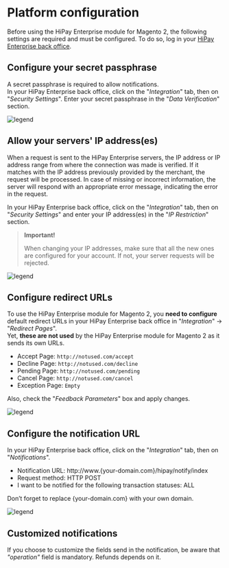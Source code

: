 # Platform configuration

Before using the HiPay Enterprise module for Magento 2, the following settings are required and must be configured.
To do so, log in your [HiPay Enterprise back office](https://merchant.hipay-tpp.com).

## Configure your secret passphrase

A secret passphrase is required to allow notifications.  
In your HiPay Enterprise back office, click on the "_Integration_" tab, then on "_Security Settings_". Enter your secret passphrase in the "_Data Verification_" section.

![legend](images/secret_passphrase.png)

## Allow your servers' IP address(es)

When a request is sent to the HiPay Enterprise servers, the IP address or IP address range from where the connection was made is verified. If it matches with the IP address previously provided by the merchant, the request will be processed. In case of missing or incorrect information, the server will respond with an appropriate error message, indicating the error in the request.

In your HiPay Enterprise back office, click on the "_Integration_" tab, then on "_Security Settings_" and enter your IP address(es) in the "_IP Restriction_" section.

> **Important!**
>
> When changing your IP addresses, make sure that all the new ones are configured for your account. If not, your server requests will be rejected.

![legend](images/ip-restriction.png)

## Configure redirect URLs

To use the HiPay Enterprise module for Magento 2, you **need to configure** default redirect URLs in your HiPay Enterprise back office in "_Integration_" -> "_Redirect Pages_".   
Yet, **these are not used** by the HiPay Enterprise module for Magento 2 as it sends its own URLs.

- Accept Page:    `http://notused.com/accept`
- Decline Page:   `http://notused.com/decline`
- Pending Page:   `http://notused.com/pending`
- Cancel Page:    `http://notused.com/cancel`
- Exception Page: `Empty`

Also, check the "_Feedback Parameters_" box and apply changes.

![legend](images/redirect_pages.png)

## Configure the notification URL

In your HiPay Enterprise back office, click on the "_Integration_" tab, then on "_Notifications_".

- Notification URL:    http://www.{your-domain.com}/hipay/notify/index
- Request method:      HTTP POST
- I want to be notified for the following transaction statuses: ALL

Don’t forget to replace {your-domain.com} with your own domain.

![legend](images/notification_url.png)

## Customized notifications

If you choose to customize the fields send in the notification, be aware that *"operation"* field is mandatory. Refunds depends on it.

